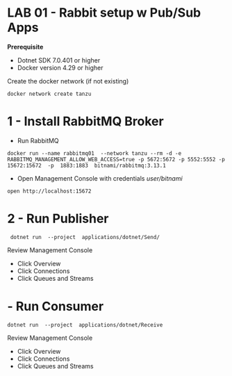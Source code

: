 # LAB 01 - Rabbit setup w Pub/Sub Apps

**Prerequisite**

- Dotnet SDK 7.0.401 or higher 
- Docker version 4.29 or higher

Create the docker network (if not existing)
```shell
docker network create tanzu
```


# 1 - Install RabbitMQ Broker

- Run RabbitMQ
```shell
docker run --name rabbitmq01  --network tanzu --rm -d -e RABBITMQ_MANAGEMENT_ALLOW_WEB_ACCESS=true -p 5672:5672 -p 5552:5552 -p 15672:15672  -p  1883:1883  bitnami/rabbitmq:3.13.1 
```
- Open Management Console with credentials *user/bitnami*
```shell
open http://localhost:15672
```

# 2 - Run Publisher

```shell
 dotnet run  --project  applications/dotnet/Send/
```

Review  Management Console 

- Click Overview
- Click Connections
- Click Queues and Streams

# - Run Consumer

```shell
dotnet run  --project  applications/dotnet/Receive
```

Review  Management Console

- Click Overview
- Click Connections
- Click Queues and Streams

